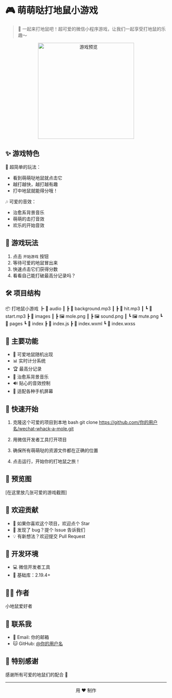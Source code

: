 # 🎮 萌萌哒打地鼠小游戏

> 🐹 一起来打地鼠吧！超可爱的微信小程序游戏，让我们一起享受打地鼠的乐趣～

<p align="center">
  <img src="images/game-preview.png" alt="游戏预览" width="300">
</p>

## ✨ 游戏特色

🎯 超简单的玩法：
- 看到萌萌哒地鼠就点击它
- 越打越快，越打越有趣
- 打中地鼠就能得分哦！

🎶 可爱的音效：
- 治愈系背景音乐
- 萌萌的击打音效
- 欢乐的开始音效

## 🎲 游戏玩法

1. 点击 `开始游戏` 按钮
2. 等待可爱的地鼠冒出来
3. 快速点击它们获得分数
4. 看看自己能打破最高分记录吗？

## 🛠️ 项目结构
📦 打地鼠小游戏
┣ 📂 audio
┃ ┣ 🎵 background.mp3
┃ ┣ 🎵 hit.mp3
┃ ┗ 🎵 start.mp3
┣ 📂 images
┃ ┣ 🖼️ mole.png
┃ ┣ 🖼️ sound.png
┃ ┗ 🖼️ mute.png
┗ 📂 pages
┗ 📂 index
┣ 📄 index.js
┣ 📄 index.wxml
┗ 📄 index.wxss

## 🌈 主要功能

- 🎯 可爱地鼠随机出现
- 📊 实时计分系统
- 🏆 最高分记录
- 🎵 治愈系背景音乐
- 🔊 贴心的音效控制
- 📱 适配各种手机屏幕

## 🚀 快速开始

1. 克隆这个可爱的项目到本地
bash
git clone https://github.com/你的用户名/wechat-whack-a-mole.git

2. 用微信开发者工具打开项目
3. 确保所有萌萌哒的资源文件都在正确的位置
4. 点击运行，开始你的打地鼠之旅！

## 🎨 预览图

[在这里放几张可爱的游戏截图]

## 🤝 欢迎贡献

- 🌟 如果你喜欢这个项目，欢迎点个 Star
- 🐛 发现了 bug？提个 Issue 告诉我们
- 💡 有新想法？欢迎提交 Pull Request

## 📝 开发环境

- 💻 微信开发者工具
- 📱 基础库：2.19.4+

## 👨‍💻 作者

小地鼠爱好者

## 📮 联系我

- 💌 Email: 你的邮箱
- 🐱 GitHub: [@你的用户名](https://github.com/你的用户名)

## 💝 特别感谢

感谢所有可爱的地鼠们的配合 🐹

---

<p align="center">
  用 ❤️ 制作
</p>
